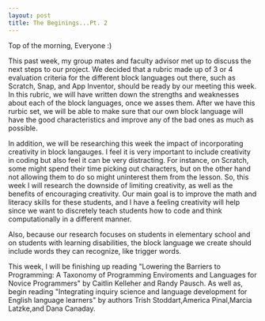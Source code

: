 ```yaml
---
layout: post
title: The Beginings...Pt. 2
---
```


Top of the morning, Everyone :) 

This past week, my group mates and faculty advisor met up to discuss the next steps to our project. We decided that a rubric made up of 3 or 4 evaluation criteria for the different block languages out there, such as Scratch, Snap, and App Inventor, should be ready by our meeting this week. In this rubric, we will have written down the strengths and weaknesses about each of the block languages, once we asses them. After we have this rurbic set, we will be able to make sure that our own block language will have the good characteristics and improve any of the bad ones as much as possible. 

In addition, we will be researching this week the impact of incorporating creativity in block langauges. I feel it is very important to include creativity in coding but also feel it can be very distracting. For instance, on Scratch, some might spend their time picking out characters, but on the other hand not allowing them to do so might uninterest them from the lesson. So, this week I will research the downside of limiting creativity, as well as the benefits of encouraging creativity. Our main goal is to improve the math and literacy skills for these students, and I have a feeling creativity will help since we want to discretely teach students how to code and think computationally in a different manner. 

Also, because our research focuses on students in elementary school and on students with learning disabilities, the block language we create should include words they can recognize, like trigger words. 

This week, I will be finishing up reading "Lowering the Barriers to Programming: A Taxonomy of Programming Enviroments and Languages for Novice Programmers" by Caitlin Kelleher and Randy Pausch. As well as, begin reading "Integrating inquiry science and language development for English language learners" by authors Trish Stoddart,America Pinal,Marcia Latzke,and Dana Canaday. 









